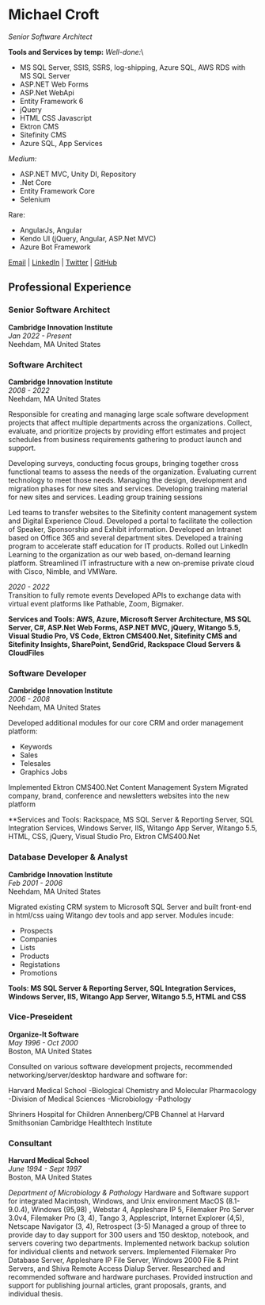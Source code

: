 # Michael Croft
_Senior Software Architect_

**Tools and Services by temp:**
_Well-done:_\
- MS SQL Server, SSIS, SSRS, log-shipping, Azure SQL, AWS RDS with MS SQL Server
- ASP.NET Web Forms
-  ASP.Net WebApi
- Entity Framework 6
- jQuery
- HTML CSS Javascript
- Ektron CMS
- Sitefinity CMS
- Azure SQL, App Services

_Medium:_
- ASP.NET MVC, Unity DI, Repository
- .Net Core
- Entity Framework Core
- Selenium

Rare:
- AngularJs, Angular
- Kendo UI (jQuery, Angular, ASP.Net MVC)
- Azure Bot Framework


[Email](mailto:croft.m@gmail.com) | [LinkedIn](https://www.linkedin.com/in/michaelecroft/) | [Twitter](https://twitter.com/croft_m)
 | [GitHub](https://github.com/mcroft) 
 
## Professional Experience
### Senior Software Architect
**Cambridge Innovation Institute**\
_Jan 2022 - Present_\
Neehdam, MA United States

### Software Architect
**Cambridge Innovation Institute**\
_2008 - 2022_\
Neehdam, MA United States

Responsible for creating and managing large scale software development projects that affect multiple departments across the organizations. Collect, evaluate, and prioritize projects by providing effort estimates and project schedules from business requirements gathering to product launch and support. 

Developing surveys, conducting focus groups, bringing together cross functional teams to assess the needs of the organization. Evaluating current technology to meet those needs. Managing the design, development and migration phases for new sites and services. Developing training material for new sites and services. Leading group training sessions 

Led teams to transfer websites to the Sitefinity content management system and Digital Experience Cloud. Developed a portal to facilitate the collection of Speaker, Sponsorship and Exhibit information. Developed an Intranet based on Office 365 and several department sites. Developed a training program to accelerate staff education for IT products. Rolled out LinkedIn Learning to the organization as our web based, on-demand learning platform. Streamlined IT infrastructure with a new on-premise private cloud with Cisco, Nimble, and VMWare.

_2020 - 2022_ \
Transition to fully remote events
Developed APIs to exchange data with virtual event platforms like Pathable, Zoom, Bigmaker.

**Services and Tools: AWS, Azure, Microsoft Server Architecture, MS SQL Server, C#, ASP.Net Web Forms, ASP.NET MVC, jQuery, Witango 5.5, Visual Studio Pro, VS Code, Ektron CMS400.Net, Sitefinity CMS and Sitefinity Insights, SharePoint, SendGrid, Rackspace Cloud Servers & CloudFiles**

### Software Developer
**Cambridge Innovation Institute**\
_2006 - 2008_\
Neehdam, MA United States

Developed additional modules for our core CRM and order management platform:
- Keywords
- Sales
- Telesales
- Graphics Jobs

Implemented Ektron CMS400.Net Content Management System 
Migrated company, brand, conference and newsletters websites into the new platform

**Services and Tools: Rackspace, MS SQL Server & Reporting Server, SQL Integration Services, Windows Server, IIS, Witango App Server, Witango 5.5, HTML, CSS, jQuery, Visual Studio Pro, Ektron CMS400.Net

### Database Developer & Analyst
**Cambridge Innovation Institute**\
_Feb 2001 - 2006_\
Neehdam, MA United States

Migrated existing CRM system to Microsoft SQL Server and built front-end in html/css uaing Witango dev tools and app server. 
Modules incude:
- Prospects
- Companies
- Lists 
- Products
- Registations
- Promotions

**Tools: MS SQL Server & Reporting Server, SQL Integration Services, Windows Server, IIS, Witango App Server, Witango 5.5, HTML and CSS**

### Vice-Preseident
**Organize-It Software**\
_May 1996 - Oct 2000_\
Boston, MA United States

Consulted on various software development projects, recommended networking/server/desktop hardware and software for:

Harvard Medical School 
 -Biological Chemistry and Molecular Pharmacology
 -Division of Medical Sciences
 -Microbiology
 -Pathology

Shriners Hospital for Children
Annenberg/CPB Channel at Harvard Smithsonian
Cambridge Healthtech Institute



### Consultant
**Harvard Medical School**\
_June 1994 - Sept 1997_\
Boston, MA United States

_Department of Microbiology & Pathology_
Hardware and Software support for integrated Macintosh, Windows, and Unix environment
MacOS (8.1-9.0.4), Windows (95,98) , Webstar 4, Appleshare IP 5, Filemaker Pro Server 3.0v4, Filemaker Pro (3, 4), Tango 3, Applescript, Internet Explorer (4,5), Netscape Navigator (3, 4), Retrospect (3-5)
Managed a group of three to provide day to day support for 300 users and 150 desktop, notebook, and servers covering two departments. Implemented network backup solution for individual clients and network servers. Implemented Filemaker Pro Database Server, Appleshare IP File Server, Windows 2000 File & Print Servers, and Shiva Remote Access Dialup Server. Researched and recommended software and hardware purchases. Provided instruction and support for publishing journal articles, grant proposals, grants, and individual thesis.

